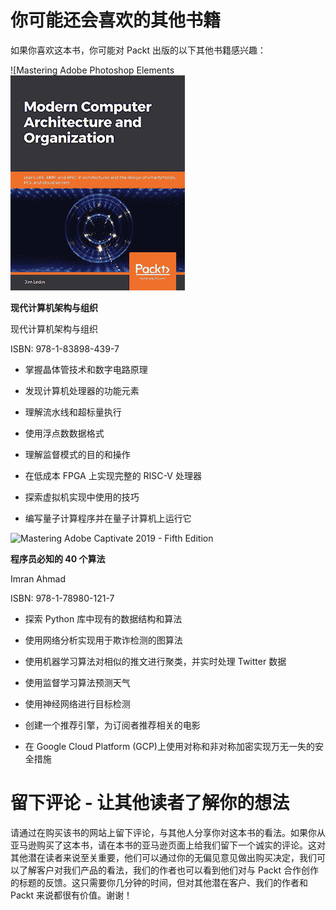 # 你可能还会喜欢的其他书籍

如果你喜欢这本书，你可能对 Packt 出版的以下其他书籍感兴趣：

![Mastering Adobe Photoshop Elements![img/Title1.jpg](img/Title1.jpg)

**现代计算机架构与组织**

现代计算机架构与组织

ISBN: 978-1-83898-439-7

+   掌握晶体管技术和数字电路原理

+   发现计算机处理器的功能元素

+   理解流水线和超标量执行

+   使用浮点数数据格式

+   理解监督模式的目的和操作

+   在低成本 FPGA 上实现完整的 RISC-V 处理器

+   探索虚拟机实现中使用的技巧

+   编写量子计算程序并在量子计算机上运行它

![![Mastering Adobe Captivate 2019 - Fifth Edition](img/Title2.png)](https://www.packtpub.com/programming/40-algorithms-every-programmer-should-know)

**程序员必知的 40 个算法**

Imran Ahmad

ISBN: 978-1-78980-121-7

+   探索 Python 库中现有的数据结构和算法

+   使用网络分析实现用于欺诈检测的图算法

+   使用机器学习算法对相似的推文进行聚类，并实时处理 Twitter 数据

+   使用监督学习算法预测天气

+   使用神经网络进行目标检测

+   创建一个推荐引擎，为订阅者推荐相关的电影

+   在 Google Cloud Platform (GCP)上使用对称和非对称加密实现万无一失的安全措施

# 留下评论 - 让其他读者了解你的想法

请通过在购买该书的网站上留下评论，与其他人分享你对这本书的看法。如果你从亚马逊购买了这本书，请在本书的亚马逊页面上给我们留下一个诚实的评论。这对其他潜在读者来说至关重要，他们可以通过你的无偏见意见做出购买决定，我们可以了解客户对我们产品的看法，我们的作者也可以看到他们对与 Packt 合作创作的标题的反馈。这只需要你几分钟的时间，但对其他潜在客户、我们的作者和 Packt 来说都很有价值。谢谢！

